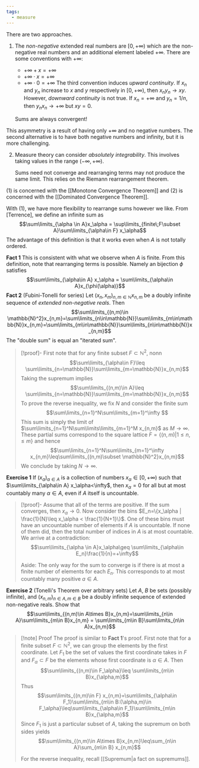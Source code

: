 ```yaml
---
tags:
  - measure
---
```

There are two approaches. 

1) The *non-negative* extended real numbers are $[0,+\infty)$ which are the non-negative real numbers and an additional element labeled $+\infty$. 
	There are some conventions with $+\infty$:
	- $+\infty+x=+\infty$
	- $+\infty \cdot x=+\infty$
	- $+\infty\cdot 0 = +\infty$
	 The third convention induces *upward continuity*. If $x_n$ and $y_n$ increase to $x$ and $y$ respectively in $[0,+\infty)$, then $x_ny_n\rightarrow xy$. However, *downward continuity* is not true. If $x_n=+\infty$ and $y_n=1/n$, then $y_nx_n\rightarrow +\infty$ but $xy=0$. 
	
	Sums are always convergent! 


This asymmetry is a result of having only $+\infty$ and no negative numbers. The second alternative is to have both negative numbers and infinity, but it is more challenging.

2) Measure theory can consider *absolutely integrability*. This involves taking values in the range $(-\infty,+\infty)$. 

	Sums need not converge and rearranging terms may not produce the same limit. This relies on the Riemann rearrangement theorem.

(1) is concerned with the [[Monotone Convergence Theorem]] and (2) is concerned with the [[Dominated Convergence Theorem]].

With (1), we have more flexibility to rearrange sums however we like. From [Terrence], we define an infinite sum as
$$\sum\limits_{\alpha \in A}x_\alpha = \sup\limits_{finite\;F\subset A}\sum\limits_{\alpha\in F} x_\alpha$$
The advantage of this definition is that it works even when $A$ is not totally ordered.

**Fact 1**
This is consistent with what we observe when $A$ is finite. From this definition, note that rearranging terms is possible. Namely an bijection $\phi$ satisfies
$$\sum\limits_{\alpha\in A} x_\alpha = \sum\limits_{\alpha\in A}x_{\phi(\alpha)}$$
**Fact 2** (Fubini-Tonelli for series)
Let $(x_n, x_m)_{n,m\in \mathbb{N}} x_{n,m}$ be a doubly infinite sequence of *extended non-negative reals*. Then 
$$\sum\limits_{(n,m)\in \mathbb{N}^2}x_{n,m}=\sum\limits_{n\in\mathbb{N}}\sum\limits_{m\in\mathbb{N}}x_{n,m}=\sum\limits_{m\in\mathbb{N}}\sum\limits_{n\in\mathbb{N}}x_{n,m}$$
The "double sum" is equal an "iterated sum".
>[!proof]-
>First note that for any finite subset $F\subset \mathbb{N}^2$, nonn
>$$\sum\limits_{\alpha\in F}\leq \sum\limits_{n=\mathbb{N}}\sum\limits_{m=\mathbb{N}}x_{n,m}$$
>Taking the supremum implies
>$$\sum\limits_{(n,m)\in A}\leq \sum\limits_{n=\mathbb{N}}\sum\limits_{m=\mathbb{N}}x_{n,m}$$
>To prove the reverse inequality, we fix $N$ and consider the finite sum
>$$\sum\limits_{n=1}^N\sum\limits_{m=1}^\infty $$
>This sum is simply the limit of $\sum\limits_{n=1}^N\sum\limits\limits_{m=1}^M x_{n,m}$ as $M\rightarrow\infty$. These partial sums correspond to the square lattice $F=\{(n,m)|1\leq n,\leq m\}$ and hence
>$$\sum\limits_{n=1}^N\sum\limits_{m=1}^\infty x_{n,m}\leq\sum\limits_{(n,m)\subset \mathbb{N}^2}x_{n,m}$$
>We conclude by taking $N\rightarrow\infty$.

**Exercise 1** 
If $(x_\alpha)_{\alpha\in A}$ is a collection of numbers $x_\alpha \in [0,+\infty)$ such that $\sum\limits_{\alpha\in A} x_\alpha<\infty$, then $x_\alpha=0$ for all but at most countably many $\alpha\in A$, even if $A$ itself is uncountable.
>[!proof]-
>Assume that all of the terms are positive. If the sum converges, then $x_\alpha\rightarrow 0$. Now consider the bins $E_n=\{x_\alpha | \frac{1}{N}\leq x_\alpha < \frac{1}{N+1}\}$. One of these bins must have an uncountable number of elements if $A$ is uncountable. If none of them did, then the total number of indices in $A$ is at most countable. 
>We arrive at a contradiction:
>$$\sum\limits_{\alpha \in A}x_\alpha\geq \sum\limits_{\alpha\in E_n}\frac{1}{n}=+\infty$$
>
>Aside: The only way for the sum to converge is if there is at most a finite number of elements for each $E_n$. This corresponds to at most countably many positive $a\in A$.

**Exercise 2** (Tonelli's Theorem over arbitrary sets)
Let $A$, $B$ be sets (possibly infinite), and $(x_{n,m})_{n\in A,m\in B}$ be a doubly infinite sequence of extended non-negative reals. Show that
$$\sum\limits_{(n,m)\in A\times  B}x_{n,m}=\sum\limits_{n\in A}\sum\limits_{m\in B}x_{n,m} = \sum\limits_{m\in B}\sum\limits_{n\in A}x_{n,m}$$
>[!note] Proof
>The proof is similar to **Fact 1**'s proof. First note that for a finite subset $F\subset\mathbb{N}^2$, we can group the elements by the first coordinate. Let $F_1$ be the set of values the first coordinate takes in $F$ and $F_\alpha\subset F$ be the elements whose first coordinate is $\alpha\in A$. Then
> $$\sum\limits_{(n,m)\in F_\alpha}\leq \sum\limits_{m\in B}x_{\alpha,m}$$
> Thus 
> $$\sum\limits_{(n,m)\in F} x_{n,m}=\sum\limits_{\alpha\in F_1}\sum\limits_{m\in B:(\alpha,m)\in F_\alpha}\leq\sum\limits_{\alpha\in F_1}\sum\limits_{m\in B}x_{\alpha,m}$$
> Since $F_1$ is just a particular subset of $A$, taking the supremum on both sides yields
>  $$\sum\limits_{(n,m)\in A\times B}x_{n,m}\leq\sum_{n\in A}\sum_{m\in B} x_{n,m}$$
>
>For the reverse inequality, recall [[Supremum|a fact on supremums]].